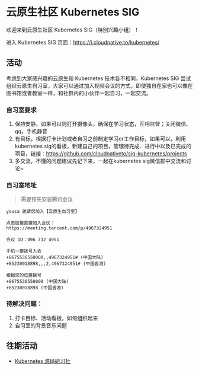 # 云原生社区 Kubernetes SIG

欢迎来到云原生社区 Kubernetes SIG（特别兴趣小组）！

进入 Kubernetes SIG 页面：<https://i.cloudnative.to/kubernetes/>

## 活动

考虑到大家感兴趣的云原生和 Kubernetes 技术各不相同，Kubernetes SIG 尝试组织云原生自习室，大家可以通过加入视频会议的方式，即使独自在家也可以像在图书馆或者教室一样，和社群内的小伙伴一起自习，一起交流。

### 自习室要求

1. 保持安静，如果可以则打开摄像头，确保在学习状态，互相监督；关闭微信、qq，手机静音
2. 有目标，根据打卡计划或者自习之前制定学习or工作目标，如果可以，利用kubernetes sig的看板，新建自己的项目，管理待完成、进行中以及已完成的项目，链接：https://github.com/cloudnativeto/sig-kubernetes/projects
3. 多交流，不懂的问题建议先记下来，一起在kubernetes sig微信群中交流和讨论~

### 自习室地址

> 需要预先安装腾讯会议

```
yousa 邀请您加入【云原生自习室】

点击链接直接加入会议：
https://meeting.tencent.com/p/4967324951

会议 ID：496 732 4951

手机一键拨号入会
+8675536550000,,4967324951# (中国大陆)
+85230018898,,,2,4967324951# (中国香港)

根据您的位置拨号
+8675536550000 (中国大陆)
+85230018898 (中国香港)
```

### 待解决问题：

1. 打卡目标、活动看板，如何组织起来
2. 自习室的背景音乐问题

## 往期活动

- [Kubernetes 源码研习社](./docs/event/code-club.md)
